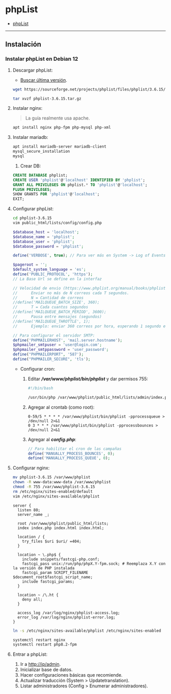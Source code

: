 # phpList

- [phpList](#phplist)

---

## Instalación

### Instalar phpList en Debian 12

1. Descargar phpList:

   - [Buscar última versión](https://www.phplist.org/download-phplist/).

   ```sh
   wget https://sourceforge.net/projects/phplist/files/phplist/3.6.15/phplist-3.6.15.tgz/download -O phplist-3.6.15.tar.gz

   tar xvzf phplist-3.6.15.tar.gz
   ```

2. Instalar nginx:

   > La guía realmente usa apache.

   ```sh
   apt install nginx php-fpm php-mysql php-xml
   ```

3. Instalar mariadb:

   ```sh
   apt install mariadb-server mariadb-client
   mysql_secure_installation
   mysql
   ```

   1. Crear DB:

   ```sql
   CREATE DATABASE phplist;
   CREATE USER 'phplist'@'localhost' IDENTIFIED BY 'phplist';
   GRANT ALL PRIVILEGES ON phplist.* TO 'phplist'@'localhost';
   FLUSH PRIVILEGES;
   SHOW GRANTS FOR 'phplist'@'localhost';
   EXIT;
   ```

4. Configurar phpList:

   ```sh
   cd phplist-3.6.15
   vim public_html/lists/config/config.php
   ```

   ```php
   $database_host = 'localhost';
   $database_name = 'phplist';
   $database_user = 'phplist';
   $database_password = 'phplist';

   define('VERBOSE', true); // Para ver más en System -> Log of Events

   $pageroot = '';
   $default_system_language = 'es';
   define('PUBLIC_PROTOCOL', 'https');
   // La Base Url se define en la interfaz

   // Velocidad de envio (https://www.phplist.org/manual/books/phplist-manual/page/setting-the-send-speed-%28rate%29):
   //      Enviar no más de N correos cada T segundos.
   //      N = Cantidad de correos
   //define('MAILQUEUE_BATCH_SIZE', 360);
   //      T = Cada cuantos segundos
   //define('MAILQUEUE_BATCH_PERIOD', 3600);
   //      Pausa entre mensajes (segundos)
   //define('MAILQUEUE_THROTTLE', 1);
   //      Ejemplo: enviar 360 correos por hora, esperando 1 segundo entre cada uno

   // Para configurar el servidor SMTP:
   define('PHPMAILERHOST', 'mail.server.hostname');
   $phpmailer_smtpuser = 'user@login.com';
   $phpmailer_smtppassword = 'user_password';
   define("PHPMAILERPORT", '587');
   define("PHPMAILER_SECURE", 'tls');
   ```

   - Configurar cron:

     1. Editar **_/var/www/phplist/bin/phplist_** y dar permisos 755:

        ```sh
        #!/bin/bash

        /usr/bin/php /var/www/phplist/public_html/lists/admin/index.php -c /var/www/phplist/public_html/lists/config/config.php $*
        ```

     2. Agregar al crontab (como root):

        ```cron
        0-59/5 * * * * /var/www/phplist/bin/phplist -pprocessqueue > /dev/null 2>&1
        0 3 * * * /var/www/phplist/bin/phplist -pprocessbounces > /dev/null 2>&1
        ```

     3. Agregar al **_config.php_**:

        ```php
        // Para habilitar el cron de las campañas
        define('MANUALLY_PROCESS_BOUNCES', 0);
        define('MANUALLY_PROCESS_QUEUE', 0);
        ```

5. Configurar nginx:

   ```sh
   mv phplist-3.6.15 /var/www/phplist
   chown -R www-data:www-data /var/www/phplist
   chmod -R 755 /var/www/phplist-3.6.15
   rm /etc/nginx/sites-enabled/default
   vim /etc/nginx/sites-available/phplist
   ```

   ```nginx
   server {
     listen 80;
     server_name _;

     root /var/www/phplist/public_html/lists;
     index index.php index.html index.html;

     location / {
       try_files $uri $uri/ =404;
     }

     location ~ \.php$ {
       include snippets/fastcgi-php.conf;
       fastcgi_pass unix:/run/php/phpX.Y-fpm.sock; # Reemplaza X.Y con la versión de PHP instalada
       fastcgi_param SCRIPT_FILENAME $document_root$fastcgi_script_name;
       include fastcgi_params;
     }

     location ~ /\.ht {
       deny all;
     }

     access_log /var/log/nginx/phplist-access.log;
     error_log /var/log/nginx/phplist-error.log;
   }
   ```

   ```sh
   ln -s /etc/nginx/sites-available/phplist /etc/nginx/sites-enabled

   systemctl restart nginx
   systemctl restart php8.2-fpm
   ```

6. Entrar a phpList:

   1. Ir a <http://ip/admin>.
   2. Inicializar base de datos.
   3. Hacer configuraciones básicas que recomiende.
   4. Actualizar traducción (System > Updatetranslation).
   5. Listar administradores (Config > Enumerar administradores).
